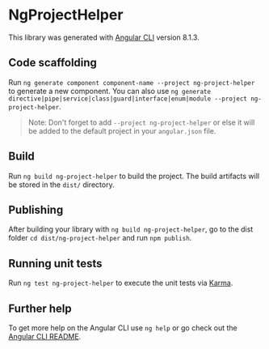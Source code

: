 # NgProjectHelper

This library was generated with [Angular CLI](https://github.com/angular/angular-cli) version 8.1.3.

## Code scaffolding

Run `ng generate component component-name --project ng-project-helper` to generate a new component. You can also use `ng generate directive|pipe|service|class|guard|interface|enum|module --project ng-project-helper`.
> Note: Don't forget to add `--project ng-project-helper` or else it will be added to the default project in your `angular.json` file. 

## Build

Run `ng build ng-project-helper` to build the project. The build artifacts will be stored in the `dist/` directory.

## Publishing

After building your library with `ng build ng-project-helper`, go to the dist folder `cd dist/ng-project-helper` and run `npm publish`.

## Running unit tests

Run `ng test ng-project-helper` to execute the unit tests via [Karma](https://karma-runner.github.io).

## Further help

To get more help on the Angular CLI use `ng help` or go check out the [Angular CLI README](https://github.com/angular/angular-cli/blob/master/README.md).
